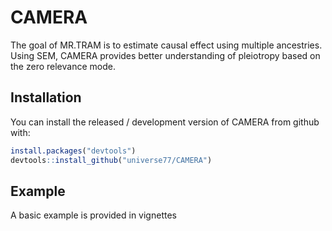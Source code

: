 
<!-- README.md is generated from README.Rmd. Please edit that file -->

# CAMERA

<!-- badges: start -->
<!-- badges: end -->

The goal of MR.TRAM is to estimate causal effect using multiple
ancestries. Using SEM, CAMERA provides better understanding of pleiotropy
based on the zero relevance mode.

## Installation

You can install the released / development version of CAMERA from github
with:

``` r
install.packages("devtools")
devtools::install_github("universe77/CAMERA")
```

## Example

A basic example is provided in vignettes
